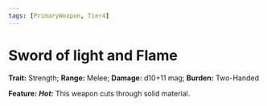 ```yaml
---
tags: [PrimaryWeapon, Tier4]
---
```

# Sword of light and Flame

**Trait:** Strength; **Range:** Melee; **Damage:** d10+11 mag; **Burden:** Two-Handed

**Feature:** ***Hot:*** This weapon cuts through solid material.

